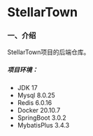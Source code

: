 # StellarTown
### 一、介绍

StellarTown项目的后端仓库。
##### 项目环境：
- JDK 17
- Mysql 8.0.25
- Redis 6.0.16
- Docker 20.10.7
- SpringBoot 3.0.2
- MybatisPlus 3.4.3